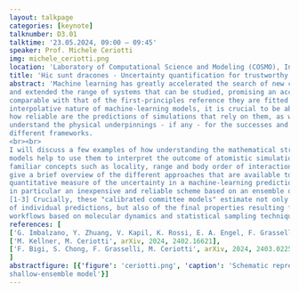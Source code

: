 ```yaml
---
layout: talkpage
categories: [keynote]
talknumber: D3.01
talktime: '23.05.2024, 09:00 – 09:45'
speaker: Prof. Michele Ceriotti
img: michele_ceriotti.png
location: 'Laboratory of Computational Science and Modeling (COSMO), Institute of Materials, EPFL'
title: 'Hic sunt dracones - Uncertainty quantification for trustworthy exploration of chemical space'
abstract: 'Machine learning has greatly accelerated the search of new chemical compounds,
and extended the range of systems that can be studied, promising an accuracy
comparable with that of the first-principles reference they are fitted against. Given the
interpolative nature of machine-learning models, it is crucial to be able to determine
how reliable are the predictions of simulations that rely on them, as well as to
understand the physical underpinnings - if any - for the successes and failures of
different frameworks.
<br><br>
I will discuss a few examples of how understanding the mathematical structure of ML
models help to use them to interpret the outcome of atomistic simulations, in terms of
familiar concepts such as locality, range and body order of interactions. Then, I will
give a brief overview of the different approaches that are available to obtain a
quantitative measure of the uncertainty in a machine-learning prediction, and discuss
in particular an inexpensive and reliable scheme based on an ensemble of models.
[1-3] Crucially, these "calibrated committee models" estimate not only the accuracy
of individual predictions, but also of the final properties resulting from complicated
workflows based on molecular dynamics and statistical sampling techniques.'
references: [
['G. Imbalzano, Y. Zhuang, V. Kapil, K. Rossi, E. A. Engel, F. Grasselli, and M. Ceriotti', 'J. Chem. Phys.', 2021, 154(7), 074102],
['M. Kellner, M. Ceriotti', arXiv, 2024, 2402.16621],
['F. Bigi, S. Chong, F. Grasselli, M. Ceriotti', arXiv, 2024, 2403.02251]
]
abstractfigure: [{'figure': 'ceriotti.png', 'caption': 'Schematic representation of error estimation with uncertainty propagation using a
shallow-ensemble model'}]
---
```


